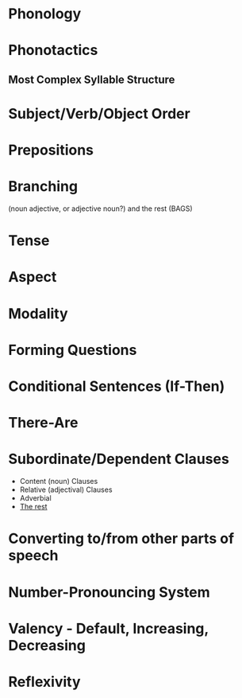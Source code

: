 Phonology
========

Phonotactics
========

Most Complex Syllable Structure
------

Subject/Verb/Object Order
========================

Prepositions
===========

Branching
=========

(noun adjective, or adjective noun?)
    and the rest (BAGS)

Tense
====

Aspect
======

Modality
========

Forming Questions
================

Conditional Sentences (If-Then)
==============================

There-Are
========

Subordinate/Dependent Clauses
============================

* Content (noun) Clauses
* Relative (adjectival) Clauses
* Adverbial
* [The rest](https://en.wikipedia.org/wiki/Conditional_sentence)

Converting to/from other parts of speech
=======================================

Number-Pronouncing System
========================

Valency - Default, Increasing, Decreasing
========================================

Reflexivity
==========
